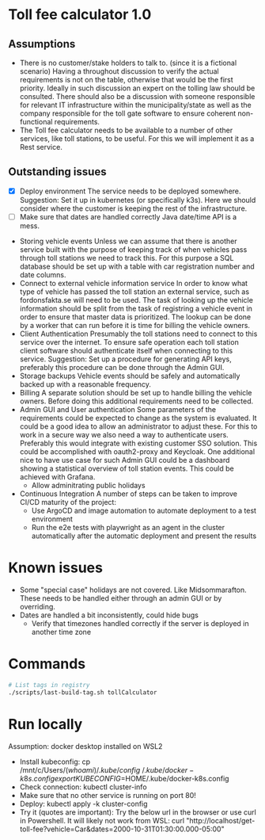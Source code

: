 # Toll fee calculator 1.0

## Assumptions

- There is no customer/stake holders to talk to. (since it is a fictional scenario)
    Having a throughout discussion to verify the actual requirements is not on the table, otherwise that would be the first priority.
    Ideally in such discussion an expert on the tolling law should be consulted. There should also be a discussion with someone responsible for relevant IT infrastructure within the municipality/state as well as the company responsible for the toll gate software to ensure coherent non-functional requirements.
- The Toll fee calculator needs to be available to a number of other services, like toll stations, to be useful.
    For this we will implement it as a Rest service.

## Outstanding issues

- [X] Deploy environment
    The service needs to be deployed somewhere.
    Suggestion: Set it up in kubernetes (or specifically k3s). Here we should consider where the customer is keeping the rest of the infrastructure.
- [ ] Make sure that dates are handled correctly
    Java date/time API is a mess.
- Storing vehicle events
    Unless we can assume that there is another service built with the purpose of keeping track of when vehicles pass through toll stations we need to track this.
    For this purpose a SQL database should be set up with a table with car registration number and date columns.
- Connect to external vehicle information service
    In order to know what type of vehicle has passed the toll station an external service, such as fordonsfakta.se will need to be used.
    The task of looking up the vehicle information should be split from the task of registring a vehicle event in order to ensure that master data is prioritized. 
    The lookup can be done by a worker that can run before it is time for billing the vehicle owners.
- Client Authentication
    Presumably the toll stations need to connect to this service over the internet. To ensure safe operation each toll station client software should authenticate itself when connecting to this service. Suggestion: Set up a procedure for generating API keys, preferably this procedure can be done through the Admin GUI.
- Storage backups
    Vehicle events should be safely and automatically backed up with a reasonable frequency.
- Billing
    A separate solution should be set up to handle billing the vehicle owners. Before doing this additional requirements need to be collected.
- Admin GUI and User authentication
    Some parameters of the requirements could be expected to change as the system is evaluated. It could be a good idea to allow an administrator to adjust these.
    For this to work in a secure way we also need a way to authenticate users. Preferably this would integrate with existing customer SSO solution. This could be accomplished with oauth2-proxy and Keycloak.
    One additional nice to have use case for such Admin GUI could be a dashboard showing a statistical overview of toll station events. This could be achieved with Grafana.
    - Allow adminitrating public holidays
- Continuous Integration
    A number of steps can be taken to improve CI/CD maturity of the project:
    - Use ArgoCD and image automation to automate deployment to a test environment
    - Run the e2e tests with playwright as an agent in the cluster automatically after the automatic deployment and present the results

# Known issues

- Some "special case" holidays are not covered. Like Midsommarafton. These needs to be handled either through an admin GUI or by overriding.
- Dates are handled a bit inconsistently, could hide bugs
    - Verify that timezones handled correctly if the server is deployed in another time zone

# Commands

```bash
# List tags in registry
./scripts/last-build-tag.sh tollCalculator
```

# Run locally

Assumption: docker desktop installed on WSL2

- Install kubeconfig:
    cp /mnt/c/Users/$(whoami)/.kube/config ~/.kube/docker-k8s.config
    export KUBECONFIG=$HOME/.kube/docker-k8s.config
- Check connection:
    kubectl cluster-info
- Make sure that no other service is running on port 80!
- Deploy:
    kubectl apply -k cluster-config
- Try it (quotes are important):
    Try the below url in the browser or use curl in Powershell. It will likely not work from WSL:
    curl "http://localhost/get-toll-fee?vehicle=Car&dates=2000-10-31T01:30:00.000-05:00"
